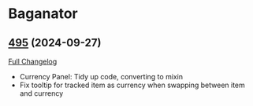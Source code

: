 # Baganator

## [495](https://github.com/Baganator/Baganator/tree/495) (2024-09-27)
[Full Changelog](https://github.com/Baganator/Baganator/compare/494...495) 

- Currency Panel: Tidy up code, converting to mixin  
- Fix tooltip for tracked item as currency when swapping between item and currency  
